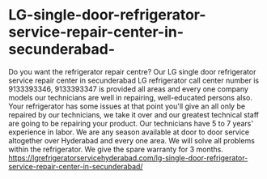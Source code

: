 # LG-single-door-refrigerator-service-repair-center-in-secunderabad-
 Do you want the refrigerator repair centre? Our LG single door refrigerator service repair center in secunderabad  LG refrigerator call center number is 9133393346, 9133393347 is provided all areas and every one company models our technicians are well in repairing, well-educated persons also. Your refrigerator has some issues at that point you'll give an all only be repaired by our technicians, we take it over and our greatest technical staff are going to be repairing your product. Our technicians have 5 to 7 years' experience in labor. We are any season available at door to door service altogether over Hyderabad and every one area. We will solve all problems within the refrigerator. We give the spare warranty for 3 months.  https://lgrefrigeratorservicehyderabad.com/lg-single-door-refrigerator-service-repair-center-in-secunderabad/
